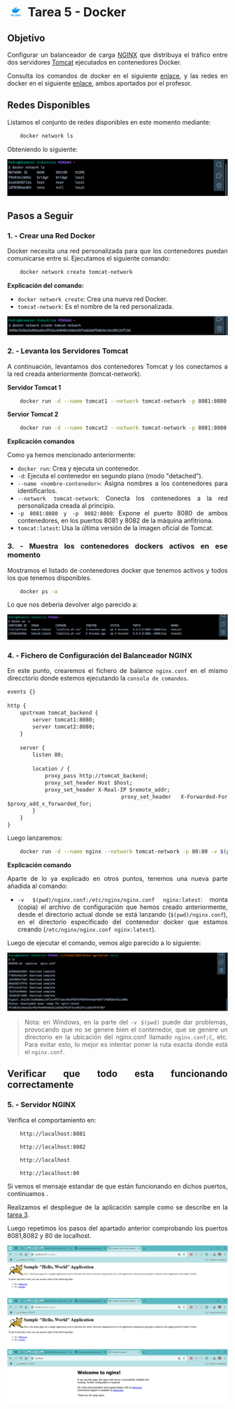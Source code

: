 <div style="text-align: justify;">

# <img src="../recursos-compartidos/docker-icon.png" width="40"> Tarea 5 - Docker

## Objetivo

Configurar un balanceador de carga [NGINX](https://kinsta.com/es/base-de-conocimiento/que-es-nginx/) que distribuya el tráfico entre dos servidores [Tomcat](https://es.wikipedia.org/wiki/Tomcat) ejecutados en contenedores Docker.

Consulta los comandos de docker en el siguiente [enlace](https://github.com/jpexposito/code-learn/blob/main/comun/docker/COMANDOS.md), y las redes en docker en el siguiente [enlace](https://github.com/jpexposito/code-learn/tree/main/comun/docker/ud-5), ambos aportados por el profesor.

## Redes Disponibles

Listamos el conjunto de redes disponibles en este momento mediante:

```bash
    docker network ls
```

Obteniendo lo siguiente:

<img src="./capturas/1.png" alt="captura 1">

## Pasos a Seguir

### 1. - Crear una Red Docker

Docker necesita una red personalizada para que los contenedores puedan comunicarse entre sí. Ejecutamos el siguiente comando:

```bash
    docker network create tomcat-network
```

__Explicación del comando:__

- `docker network create`: Crea una nueva red Docker.
- `tomcat-network`: Es el nombre de la red personalizada.

<img src="./capturas/2.png" alt="captura 2">

### 2. - Levanta los Servidores Tomcat

A continuación, levantamos dos contenedores Tomcat y los conectamos a la red creada anteriormente (tomcat-network).

__Servidor Tomcat 1__

```bash
    docker run -d --name tomcat1 --network tomcat-network -p 8081:8080 tomcat:latest
```

__Servior Tomcat 2__

```bash
    docker run -d --name tomcat2 --network tomcat-network -p 8081:8080 tomcat:latest
```

__Explicación comandos__

Como ya hemos mencionado anteriormente:

- `docker run`: Crea y ejecuta un contenedor.
- `-d`: Ejecuta el contenedor en segundo plano (modo "detached").
- `--name <nombre-contenedor>`: Asigna nombres a los contenedores para identificarlos.
- `--network tomcat-network`: Conecta los contenedores a la red personalizada creada al principio.
- `-p 8081:8080 y -p 8082:8080`: Expone el puerto 8080 de ambos contenedores, en los puertos 8081 y 8082 de la máquina anfitriona.
- `tomcat:latest`: Usa la última versión de la imagen oficial de Tomcat.

### 3. - Muestra los contenedores dockers activos en ese momento

Mostramos el listado de contenedores docker que tenemos activos y todos los que tenemos disponibles.

```bash
    docker ps -a
```

Lo que nos debería devolver algo parecido a:

<img src="./capturas/3.png" alt="captura 3">

### 4. - Fichero de Configuración del Balanceador NGINX

En este punto, crearemos el fichero de balance `nginx.conf` en el mismo direcctorio donde estemos ejecutando la `consola de comandos`.

```code
events {}

http {
    upstream tomcat_backend {
        server tomcat1:8080;
        server tomcat2:8080;
    }

    server {
        listen 80;

        location / {
            proxy_pass http://tomcat_backend;
            proxy_set_header Host $host;
            proxy_set_header X-Real-IP $remote_addr;
            proxy_set_header X-Forwarded-For $proxy_add_x_forwarded_for;
        }
    }
}
```

Luego lanzaremos:

```bash
    docker run -d --name nginx --network tomcat-network -p 80:80 -v $(pwd)/nginx.conf:/etc/nginx/nginx.conf nginx:latest
```

__Explicación comando__

Aparte de lo ya explicado en otros puntos, tenemos una nueva parte añadida al comando:

- `-v $(pwd)/nginx.conf:/etc/nginx/nginx.conf nginx:latest`: monta (copia) el archivo de configuración que hemos creado anteriormente, desde el directorio actual donde se está lanzando (`$(pwd)/nginx.conf`), en el directorio especificado del contenedor docker que estamos creando (`/etc/nginx/nginx.conf nginx:latest`).

Luego de ejecutar el comando, vemos algo parecido a lo siguiente:

<img src="./capturas/4.png" alt="captura 4">

> Nota: en Windows, en la parte del `-v $(pwd)` puede dar problemas, provocando que no se genere bien el contenedor, que se genere un directorio en la ubicación del nginx.conf llamado `nginx.conf;C`, etc. Para evitar esto, lo mejor es intentar poner la ruta exacta donde está el `nginx.conf`.

## Verificar que todo esta funcionando correctamente

### 5. - Servidor NGINX

Verifica el comportamiento en:

```
    http://localhost:8081
```

```
    http://localhost:8082
```

```
    http://localhost
```

```
    http://localhost:80
```

Si vemos el mensaje estandar de que están funcionando en dichos puertos, continuamos .

Realizamos el despliegue de la aplicación sample como se describe en la [tarea 3](../tarea3/).

Luego repetimos los pasos del apartado anterior comprobando los puertos 8081,8082 y 80 de localhost.

<img src="./capturas/5.1.png" alt="captura 5.1">

<img src="./capturas/5.2.png" alt="captura 5.2">

<img src="./capturas/5.3.png" alt="captura 5.3">


</div>
